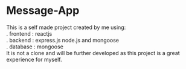 ﻿# Message-App
This is a self made project created by me using:<br/>
  . frontend : reactjs<br/>
  . backend : express.js node.js and mongoose<br/>
  . database : mongoose<br/>
It is not a clone and will be further developed as this project is a great experience for myself.<br/>

